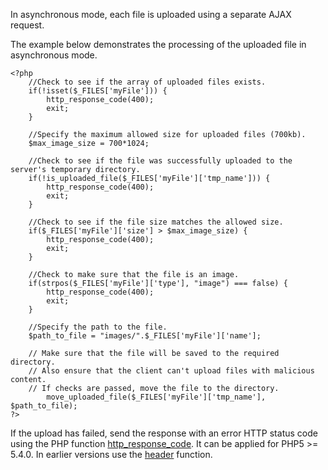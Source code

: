 In asynchronous mode, each file is uploaded using a separate AJAX request.

The example below demonstrates the processing of the uploaded file in asynchronous mode.

    <?php
        //Check to see if the array of uploaded files exists.
        if(!isset($_FILES['myFile'])) {
            http_response_code(400);
            exit;
        }

        //Specify the maximum allowed size for uploaded files (700kb).
        $max_image_size = 700*1024;

        //Check to see if the file was successfully uploaded to the server's temporary directory.
        if(!is_uploaded_file($_FILES['myFile']['tmp_name'])) {
            http_response_code(400);
            exit;
        }

        //Check to see if the file size matches the allowed size.
        if($_FILES['myFile']['size'] > $max_image_size) {
            http_response_code(400);
            exit;
        }

        //Check to make sure that the file is an image.
        if(strpos($_FILES['myFile']['type'], "image") === false) {
            http_response_code(400);
            exit;
        }

        //Specify the path to the file.
        $path_to_file = "images/".$_FILES['myFile']['name'];

        // Make sure that the file will be saved to the required directory.
        // Also ensure that the client can't upload files with malicious content.
        // If checks are passed, move the file to the directory.
            move_uploaded_file($_FILES['myFile']['tmp_name'], $path_to_file);
    ?>

If the upload has failed, send the response with an error HTTP status code using the PHP function [http_response_code](https://php.net/manual/en/function.https-response-code.php). It can be applied for PHP5 >= 5.4.0. In earlier versions use the [header](https://php.net/manual/en/function.header.php) function.

